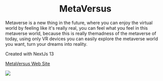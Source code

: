 <h1 align="center">MetaVersus</h1>

<p>Metaverse is a new thing in the future, where you can enjoy the virtual world by feeling like it's really real, you can feel what you feel in this metaverse world, because this is really themadness of the metaverse of today, using only VR devices you can easily explore the metaverse world you want, turn your dreams into reality.</p>

<p>Created with NextJs 13</p>

<a href="https://metaversus-nextjs-practice.vercel.app/">MetaVersus Web Site</a>

<img  src="https://user-images.githubusercontent.com/73909361/233081889-4e28e115-33e5-4450-80a8-84211f8083f7.png"/> 
 
